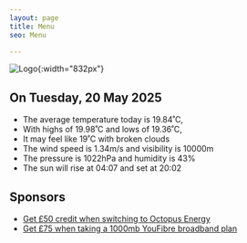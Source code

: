 ```yaml
---
layout: page
title: Menu
seo: Menu

---
```


![Logo](/images/logo.jpg){:width="832px"}

<!-- weather_marker starts -->
## On Tuesday, 20 May 2025

- The average temperature today is 19.84˚C,
- With highs of 19.98˚C and lows of 19.36˚C,
- It may feel like 19˚C with broken clouds
- The wind speed is 1.34m/s and visibility is 10000m
- The pressure is 1022hPa and humidity is 43%
- The sun will rise at 04:07 and set at 20:02

<!-- weather_marker ends -->

## Sponsors

- [Get £50 credit when switching to Octopus Energy](https://bit.ly/3oD1nnS)
- [Get £75 when taking a 1000mb YouFibre broadband plan](https://aklam.io/91zWhU?)
